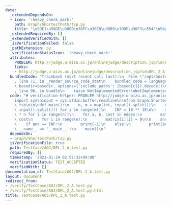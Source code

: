 ```yaml
---
data:
  _extendedDependsOn:
  - icon: ':heavy_check_mark:'
    path: Graph/ShortestPath/tsp.py
    title: "\u5DE1\u56DE\u30BB\u30FC\u30EB\u30B9\u30DE\u30F3\u554F\u984C"
  _extendedRequiredBy: []
  _extendedVerifiedWith: []
  _isVerificationFailed: false
  _pathExtension: py
  _verificationStatusIcon: ':heavy_check_mark:'
  attributes:
    PROBLEM: http://judge.u-aizu.ac.jp/onlinejudge/description.jsp?id=DPL_2_A
    links:
    - http://judge.u-aizu.ac.jp/onlinejudge/description.jsp?id=DPL_2_A
  bundledCode: "Traceback (most recent call last):\n  File \"/opt/hostedtoolcache/Python/3.10.5/x64/lib/python3.10/site-packages/onlinejudge_verify/documentation/build.py\"\
    , line 71, in _render_source_code_stat\n    bundled_code = language.bundle(stat.path,\
    \ basedir=basedir, options={'include_paths': [basedir]}).decode()\n  File \"/opt/hostedtoolcache/Python/3.10.5/x64/lib/python3.10/site-packages/onlinejudge_verify/languages/python.py\"\
    , line 96, in bundle\n    raise NotImplementedError\nNotImplementedError\n"
  code: "# verification-helper: PROBLEM http://judge.u-aizu.ac.jp/onlinejudge/description.jsp?id=DPL_2_A\n\
    import sys\ninput = sys.stdin.buffer.readline\n\nfrom Graph.ShortestPath.tsp import\
    \ tsp\n\n\ndef main():\n    n, m = map(int, input().split())\n    edges = [list(map(int,\
    \ input().split())) for i in range(m)]\n    INF = 10 ** 18\n\n    matrix = [[INF]\
    \ * n for i in range(n)]\n    for a, b, cost in edges:\n        matrix[a][b] =\
    \ cost\n    for i in range(n):\n        matrix[i][i] = 0\n\n    ans, path = tsp(matrix)\n\
    \    if ans == INF:\n        print(-1)\n    else:\n        print(ans)\n\n\nif\
    \ __name__ == '__main__':\n    main()\n"
  dependsOn:
  - Graph/ShortestPath/tsp.py
  isVerificationFile: true
  path: TestCase/AOJ/DPL_2_A.test.py
  requiredBy: []
  timestamp: '2021-01-24 02:57:32+09:00'
  verificationStatus: TEST_ACCEPTED
  verifiedWith: []
documentation_of: TestCase/AOJ/DPL_2_A.test.py
layout: document
redirect_from:
- /verify/TestCase/AOJ/DPL_2_A.test.py
- /verify/TestCase/AOJ/DPL_2_A.test.py.html
title: TestCase/AOJ/DPL_2_A.test.py
---
```

